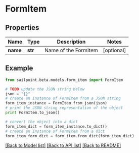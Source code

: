 # FormItem


## Properties
Name | Type | Description | Notes
------------ | ------------- | ------------- | -------------
**name** | **str** | Name of the FormItem | [optional] 

## Example

```python
from sailpoint.beta.models.form_item import FormItem

# TODO update the JSON string below
json = "{}"
# create an instance of FormItem from a JSON string
form_item_instance = FormItem.from_json(json)
# print the JSON string representation of the object
print FormItem.to_json()

# convert the object into a dict
form_item_dict = form_item_instance.to_dict()
# create an instance of FormItem from a dict
form_item_form_dict = form_item.from_dict(form_item_dict)
```
[[Back to Model list]](../README.md#documentation-for-models) [[Back to API list]](../README.md#documentation-for-api-endpoints) [[Back to README]](../README.md)



